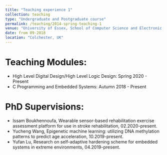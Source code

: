 ```yaml
---
title: "Teaching experience 1"
collection: teaching
type: "Undergraduate and Postgraduate course"
permalink: /teaching/2014-spring-teaching-1
venue: "University of Essex, School of Computer Science and Electronic Engineering"
date: from 09-2018
location: "Colchester, UK"
---
```



Teaching Modules:
======
- High Level Digital Design/High Level Logic Design: Spring 2020 - Present
- C Programming and Embedded Systems: Autumn 2018 - Present

PhD Supervisions:
======
- Issam Boukhennoufa, Wearable sensor-based rehabilitation exercise assessment platform for use in stroke rehabilitation, 02.2020-present.
- Yucheng Wang, Epigenetic machine learning: utilizing DNA methylation patterns to predict age acceleration, 10.2019-present.
- Yufan Lu, Research on self-adaptive hardening scheme for embedded systems in extreme environments, 04.2019-present.


